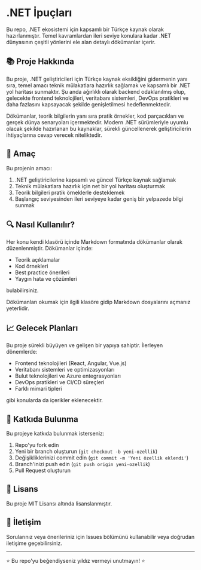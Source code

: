 # .NET İpuçları

Bu repo, .NET ekosistemi için kapsamlı bir Türkçe kaynak olarak hazırlanmıştır. Temel kavramlardan ileri seviye konulara kadar .NET dünyasının çeşitli yönlerini ele alan detaylı dökümanlar içerir.

## 📚 Proje Hakkında

Bu proje, .NET geliştiricileri için Türkçe kaynak eksikliğini gidermenin yanı sıra, temel amacı teknik mülakatlara hazırlık sağlamak ve kapsamlı bir .NET yol haritası sunmaktır. Şu anda ağırlıklı olarak backend odaklanılmış olup, gelecekte frontend teknolojileri, veritabanı sistemleri, DevOps pratikleri ve daha fazlasını kapsayacak şekilde genişletilmesi hedeflenmektedir.

Dökümanlar, teorik bilgilerin yanı sıra pratik örnekler, kod parçacıkları ve gerçek dünya senaryoları içermektedir. Modern .NET sürümleriyle uyumlu olacak şekilde hazırlanan bu kaynaklar, sürekli güncellenerek geliştiricilerin ihtiyaçlarına cevap verecek niteliktedir.

## 🎯 Amaç

Bu projenin amacı:

1. .NET geliştiricilerine kapsamlı ve güncel Türkçe kaynak sağlamak
2. Teknik mülakatlara hazırlık için net bir yol haritası oluşturmak
3. Teorik bilgileri pratik örneklerle desteklemek
4. Başlangıç seviyesinden ileri seviyeye kadar geniş bir yelpazede bilgi sunmak

## 🔍 Nasıl Kullanılır?

Her konu kendi klasörü içinde Markdown formatında dökümanlar olarak düzenlenmiştir. Dökümanlar içinde:

- Teorik açıklamalar
- Kod örnekleri
- Best practice önerileri
- Yaygın hata ve çözümleri

bulabilirsiniz.

Dökümanları okumak için ilgili klasöre gidip Markdown dosyalarını açmanız yeterlidir.

## 📈 Gelecek Planları

Bu proje sürekli büyüyen ve gelişen bir yapıya sahiptir. İlerleyen dönemlerde:

- Frontend teknolojileri (React, Angular, Vue.js)
- Veritabanı sistemleri ve optimizasyonları
- Bulut teknolojileri ve Azure entegrasyonları
- DevOps pratikleri ve CI/CD süreçleri
- Farklı mimari tipleri

gibi konularda da içerikler eklenecektir.

## 🚀 Katkıda Bulunma

Bu projeye katkıda bulunmak isterseniz:

1. Repo'yu fork edin
2. Yeni bir branch oluşturun (`git checkout -b yeni-ozellik`)
3. Değişikliklerinizi commit edin (`git commit -m 'Yeni özellik eklendi'`)
4. Branch'inizi push edin (`git push origin yeni-ozellik`)
5. Pull Request oluşturun

## 📝 Lisans

Bu proje MIT Lisansı altında lisanslanmıştır.

## 🤝 İletişim

Sorularınız veya önerileriniz için Issues bölümünü kullanabilir veya doğrudan iletişime geçebilirsiniz.

---

⭐ Bu repo'yu beğendiyseniz yıldız vermeyi unutmayın! ⭐ 
